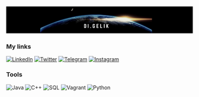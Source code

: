 [![Header](https://github.com/DzmitryHaletski/DzmitryHaletski/blob/main/assets/Header.png)](http://www.linkedin.com/in/dima-haletski-1b09a9182/)

### My links

[![LinkedIn](https://img.shields.io/badge/LinkedIn-000000?style=for-the-badge&logo=linkedin)](https://www.linkedin.com/in/dima-haletski-1b09a9182/)
[![Twitter](https://img.shields.io/badge/Twitter-000000?style=for-the-badge&logo=twitter)](https://twitter.com/DiGelik)
[![Telegram](https://img.shields.io/badge/Telegram-000000?style=for-the-badge&logo=Telegram)](https://t.me/di_gelik)
[![Instagram](https://img.shields.io/badge/Instagram-000000?style=for-the-badge&logo=instagram)](https://www.instagram.com/di.gelik/)

### Tools

![Java](https://img.shields.io/badge/Java-000000?style=for-the-badge&logo=java&logoColor=F88C00)
![C++](https://img.shields.io/badge/C++-000000?style=for-the-badge&logo=C%2b%2b&logoColor=6296CC)
![SQL](https://img.shields.io/badge/SQL-000000?style=for-the-badge&logo=mysql&logoColor=00648B)
![Vagrant](https://img.shields.io/badge/Vagrant-000000?style=for-the-badge&logo=Vagrant&logoColor=00648B)
![Python](https://img.shields.io/badge/Python-000000?style=for-the-badge&logo=Python&logoColor=00648B)
